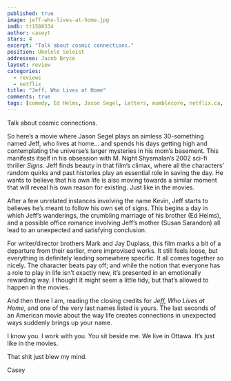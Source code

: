 ```yaml
---
published: true
image: jeff-who-lives-at-home.jpg
imdb: tt1588334
author: caseyt
stars: 4
excerpt: "Talk about cosmic connections."
position: Ukelele Soloist 
addressee: Jacob Bryce
layout: review
categories: 
  - reviews
  - netflix
title: "Jeff, Who Lives at Home"
comments: true
tags: [comedy, Ed Helms, Jason Segel, Letters, mumblecore, netflix.ca, Susan Sarandon]
---
```

<p>Talk about cosmic connections.</p>
<p>So here&rsquo;s a movie where Jason Segel plays an aimless 30-something named Jeff, who lives at home&hellip; and spends his days getting high and contemplating the universe&rsquo;s larger mysteries in his mom&rsquo;s basement. This manifests itself in his obsession with M. Night Shyamalan&rsquo;s 2002 sci-fi thriller <em>Signs</em>. Jeff finds beauty in that film&rsquo;s climax, where all the characters&rsquo; random quirks and past histories play an essential role in saving the day. He wants to believe that his own life is also moving towards a similar moment that will reveal his own reason for existing. Just like in the movies.&nbsp;</p>
<p>After a few unrelated instances involving the name Kevin, Jeff starts to believes he&rsquo;s meant to follow his own set of signs. This begins a day in which Jeff&rsquo;s wanderings, the crumbling marriage of his brother (Ed Helms), and a possible office romance involving Jeff&rsquo;s mother (Susan Sarandon) all lead to an unexpected and satisfying conclusion.&nbsp;</p>
<p>For writer/director brothers Mark and Jay Duplass, this film marks a bit of a departure from their earlier, more improvised works. It still feels loose, but everything is definitely leading somewhere specific. It all comes together so nicely. The character beats pay off; and while the notion that everyone has a role to play in life isn&rsquo;t exactly new, it&rsquo;s presented in an emotionally rewarding way. I thought it might seem a little tidy, but that&rsquo;s allowed to happen in the movies.</p>
<p>And then there I am, reading the closing credits for <em>Jeff, Who Lives at Home,</em> and one of the very last names listed is yours. The last seconds of an American movie about the way life creates connections in unexpected ways suddenly brings up your name.&nbsp;</p>
<p>I know you. I work with you. You sit beside me. We live in Ottawa. It&rsquo;s just like in the movies.</p>
<p>That shit just blew my mind.&nbsp;</p>
<p>Casey</p>

